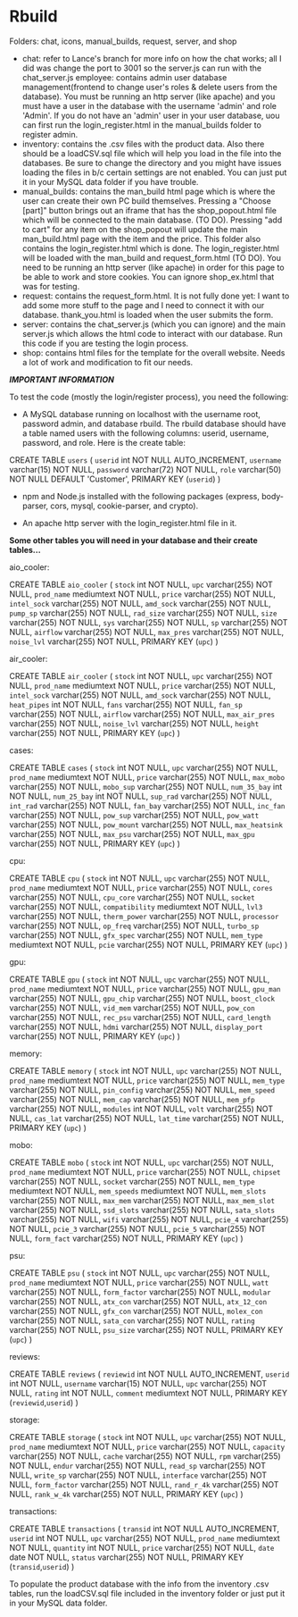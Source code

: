 # Rbuild

Folders: chat, icons, manual_builds, request, server, and shop

- chat: refer to Lance's branch for more info on how the chat works; all I did was change the port to 3001 so the server.js can run with the chat_server.js
employee: contains admin user database management(frontend to change user's roles & delete users from the database).  You must be running an http server (like apache) and you must have a user in the database with the username 'admin' and role 'Admin'.  If you do not have an 'admin' user in your user database, uou can first run the login_register.html in the manual_builds folder to register admin.
- inventory: contains the .csv files with the product data.  Also there should be a loadCSV.sql file which will help you load in the file into the databases.  Be sure to change the directory and you might have issues loading the files in b/c certain settings are not enabled.  You can just put it in your MySQL data folder if you have trouble.
- manual_builds: contains the man_build html page which is where the user can create their own PC build themselves.  Pressing a "Choose [part]" button brings out an iframe that has the shop_popout.html file which will be connected to the main database. (TO DO).  Pressing "add to cart" for any item on the shop_popout will update the main man_build.html page with the item and the price.  This folder also contains the login_register.html which is done.  The login_register.html will be loaded with the man_build and request_form.html (TO DO).  You need to be running an http server (like apache) in order for this page to be able to work and store cookies.  You can ignore shop_ex.html that was for testing.
- request: contains the request_form.html.  It is not fully done yet: I want to add some more stuff to the page and I need to connect it with our database.  thank_you.html is loaded when the user submits the form.
- server: contains the chat_server.js (which you can ignore) and the main server.js which allows the html code to interact with our database.  Run this code if you are testing the login process.
- shop: contains html files for the template for the overall website.  Needs a lot of work and modification to fit our needs.


***IMPORTANT INFORMATION***

To test the code (mostly the login/register process), you need the following:

- A MySQL database running on localhost with the username root, password admin, and database rbuild.  The rbuild database should have a table named users with the following columns: userid, username, password, and role.  Here is the create table: 

CREATE TABLE `users` (
  `userid` int NOT NULL AUTO_INCREMENT,
  `username` varchar(15) NOT NULL,
  `password` varchar(72) NOT NULL,
  `role` varchar(50) NOT NULL DEFAULT 'Customer',
  PRIMARY KEY (`userid`)
)

- npm and Node.js installed with the following packages (express, body-parser, cors, mysql, cookie-parser, and crypto).

- An apache http server with the login_register.html file in it.

**Some other tables you will need in your database and their create tables...**

aio_cooler: 

CREATE TABLE `aio_cooler` (
  `stock` int NOT NULL,
  `upc` varchar(255) NOT NULL,
  `prod_name` mediumtext NOT NULL,
  `price` varchar(255) NOT NULL,
  `intel_sock` varchar(255) NOT NULL,
  `amd_sock` varchar(255) NOT NULL,
  `pump_sp` varchar(255) NOT NULL,
  `rad_size` varchar(255) NOT NULL,
  `size` varchar(255) NOT NULL,
  `sys` varchar(255) NOT NULL,
  `sp` varchar(255) NOT NULL,
  `airflow` varchar(255) NOT NULL,
  `max_pres` varchar(255) NOT NULL,
  `noise_lvl` varchar(255) NOT NULL,
  PRIMARY KEY (`upc`)
)

air_cooler:

CREATE TABLE `air_cooler` (
  `stock` int NOT NULL,
  `upc` varchar(255) NOT NULL,
  `prod_name` mediumtext NOT NULL,
  `price` varchar(255) NOT NULL,
  `intel_sock` varchar(255) NOT NULL,
  `amd_sock` varchar(255) NOT NULL,
  `heat_pipes` int NOT NULL,
  `fans` varchar(255) NOT NULL,
  `fan_sp` varchar(255) NOT NULL,
  `airflow` varchar(255) NOT NULL,
  `max_air_pres` varchar(255) NOT NULL,
  `noise_lvl` varchar(255) NOT NULL,
  `height` varchar(255) NOT NULL,
  PRIMARY KEY (`upc`)
)

cases:

CREATE TABLE `cases` (
  `stock` int NOT NULL,
  `upc` varchar(255) NOT NULL,
  `prod_name` mediumtext NOT NULL,
  `price` varchar(255) NOT NULL,
  `max_mobo` varchar(255) NOT NULL,
  `mobo_sup` varchar(255) NOT NULL,
  `num_35_bay` int NOT NULL,
  `num_25_bay` int NOT NULL,
  `sup_rad` varchar(255) NOT NULL,
  `int_rad` varchar(255) NOT NULL,
  `fan_bay` varchar(255) NOT NULL,
  `inc_fan` varchar(255) NOT NULL,
  `pow_sup` varchar(255) NOT NULL,
  `pow_watt` varchar(255) NOT NULL,
  `pow_mount` varchar(255) NOT NULL,
  `max_heatsink` varchar(255) NOT NULL,
  `max_psu` varchar(255) NOT NULL,
  `max_gpu` varchar(255) NOT NULL,
  PRIMARY KEY (`upc`)
)

cpu:

CREATE TABLE `cpu` (
  `stock` int NOT NULL,
  `upc` varchar(255) NOT NULL,
  `prod_name` mediumtext NOT NULL,
  `price` varchar(255) NOT NULL,
  `cores` varchar(255) NOT NULL,
  `cpu_core` varchar(255) NOT NULL,
  `socket` varchar(255) NOT NULL,
  `compatibility` mediumtext NOT NULL,
  `lvl3` varchar(255) NOT NULL,
  `therm_power` varchar(255) NOT NULL,
  `processor` varchar(255) NOT NULL,
  `op_freq` varchar(255) NOT NULL,
  `turbo_sp` varchar(255) NOT NULL,
  `gfx_spec` varchar(255) NOT NULL,
  `mem_type` mediumtext NOT NULL,
  `pcie` varchar(255) NOT NULL,
  PRIMARY KEY (`upc`)
)

gpu:

CREATE TABLE `gpu` (
  `stock` int NOT NULL,
  `upc` varchar(255) NOT NULL,
  `prod_name` mediumtext NOT NULL,
  `price` varchar(255) NOT NULL,
  `gpu_man` varchar(255) NOT NULL,
  `gpu_chip` varchar(255) NOT NULL,
  `boost_clock` varchar(255) NOT NULL,
  `vid_mem` varchar(255) NOT NULL,
  `pow_con` varchar(255) NOT NULL,
  `rec_psu` varchar(255) NOT NULL,
  `card_length` varchar(255) NOT NULL,
  `hdmi` varchar(255) NOT NULL,
  `display_port` varchar(255) NOT NULL,
  PRIMARY KEY (`upc`)
)

memory:

CREATE TABLE `memory` (
  `stock` int NOT NULL,
  `upc` varchar(255) NOT NULL,
  `prod_name` mediumtext NOT NULL,
  `price` varchar(255) NOT NULL,
  `mem_type` varchar(255) NOT NULL,
  `pin_config` varchar(255) NOT NULL,
  `mem_speed` varchar(255) NOT NULL,
  `mem_cap` varchar(255) NOT NULL,
  `mem_pfp` varchar(255) NOT NULL,
  `modules` int NOT NULL,
  `volt` varchar(255) NOT NULL,
  `cas_lat` varchar(255) NOT NULL,
  `lat_time` varchar(255) NOT NULL,
  PRIMARY KEY (`upc`)
)

mobo:

CREATE TABLE `mobo` (
  `stock` int NOT NULL,
  `upc` varchar(255) NOT NULL,
  `prod_name` mediumtext NOT NULL,
  `price` varchar(255) NOT NULL,
  `chipset` varchar(255) NOT NULL,
  `socket` varchar(255) NOT NULL,
  `mem_type` mediumtext NOT NULL,
  `mem_speeds` mediumtext NOT NULL,
  `mem_slots` varchar(255) NOT NULL,
  `max_mem` varchar(255) NOT NULL,
  `max_mem_slot` varchar(255) NOT NULL,
  `ssd_slots` varchar(255) NOT NULL,
  `sata_slots` varchar(255) NOT NULL,
  `wifi` varchar(255) NOT NULL,
  `pcie_4` varchar(255) NOT NULL,
  `pcie_3` varchar(255) NOT NULL,
  `pcie_5` varchar(255) NOT NULL,
  `form_fact` varchar(255) NOT NULL,
  PRIMARY KEY (`upc`)
)

psu:

CREATE TABLE `psu` (
  `stock` int NOT NULL,
  `upc` varchar(255) NOT NULL,
  `prod_name` mediumtext NOT NULL,
  `price` varchar(255) NOT NULL,
  `watt` varchar(255) NOT NULL,
  `form_factor` varchar(255) NOT NULL,
  `modular` varchar(255) NOT NULL,
  `atx_con` varchar(255) NOT NULL,
  `atx_12_con` varchar(255) NOT NULL,
  `gfx_con` varchar(255) NOT NULL,
  `molex_con` varchar(255) NOT NULL,
  `sata_con` varchar(255) NOT NULL,
  `rating` varchar(255) NOT NULL,
  `psu_size` varchar(255) NOT NULL,
  PRIMARY KEY (`upc`)
)

reviews:

CREATE TABLE `reviews` (
  `reviewid` int NOT NULL AUTO_INCREMENT,
  `userid` int NOT NULL,
  `username` varchar(15) NOT NULL,
  `upc` varchar(255) NOT NULL,
  `rating` int NOT NULL,
  `comment` mediumtext NOT NULL,
  PRIMARY KEY (`reviewid`,`userid`)
)

storage:

CREATE TABLE `storage` (
  `stock` int NOT NULL,
  `upc` varchar(255) NOT NULL,
  `prod_name` mediumtext NOT NULL,
  `price` varchar(255) NOT NULL,
  `capacity` varchar(255) NOT NULL,
  `cache` varchar(255) NOT NULL,
  `rpm` varchar(255) NOT NULL,
  `endur` varchar(255) NOT NULL,
  `read_sp` varchar(255) NOT NULL,
  `write_sp` varchar(255) NOT NULL,
  `interface` varchar(255) NOT NULL,
  `form_factor` varchar(255) NOT NULL,
  `rand_r_4k` varchar(255) NOT NULL,
  `rank_w_4k` varchar(255) NOT NULL,
  PRIMARY KEY (`upc`)
)

transactions:

CREATE TABLE `transactions` (
  `transid` int NOT NULL AUTO_INCREMENT,
  `userid` int NOT NULL,
  `upc` varchar(255) NOT NULL,
  `prod_name` mediumtext NOT NULL,
  `quantity` int NOT NULL,
  `price` varchar(255) NOT NULL,
  `date` date NOT NULL,
  `status` varchar(255) NOT NULL,
  PRIMARY KEY (`transid`,`userid`)
)

To populate the product database with the info from the inventory .csv tables, run the loadCSV.sql file included in the inventory folder or just put it in your MySQL data folder.
